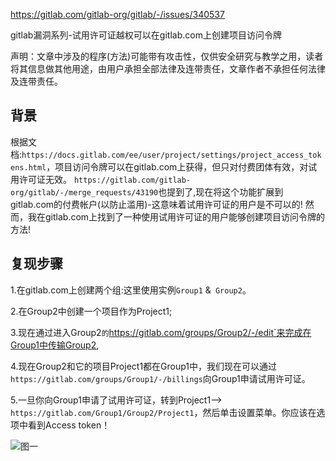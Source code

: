 https://gitlab.com/gitlab-org/gitlab/-/issues/340537

gitlab漏洞系列-试用许可证越权可以在gitlab.com上创建项目访问令牌

声明：文章中涉及的程序(方法)可能带有攻击性，仅供安全研究与教学之用，读者将其信息做其他用途，由用户承担全部法律及连带责任，文章作者不承担任何法律及连带责任。


## 背景
根据文档:`https://docs.gitlab.com/ee/user/project/settings/project_access_tokens.html`，项目访问令牌可以在gitlab.com上获得，但只对付费团体有效，对试用许可证无效。
`https://gitlab.com/gitlab-org/gitlab/-/merge_requests/43190`也提到了,现在将这个功能扩展到gitlab.com的付费帐户(以防止滥用)-这意味着试用许可证的用户是不可以的!
然而，我在gitlab.com上找到了一种使用试用许可证的用户能够创建项目访问令牌的方法!

## 复现步骤
1.在gitlab.com上创建两个组:这里使用实例`Group1` &` Group2`。

2.在Group2中创建一个项目作为Project1;

3.现在通过进入Group2`的`https://gitlab.com/groups/Group2/-/edit`来完成在Group1中传输Group2,

4.现在Group2和它的项目Project1都在Group1中，我们现在可以通过`https://gitlab.com/groups/Group1/-/billings`向Group1申请试用许可证。

5.一旦你向Group1申请了试用许可证，转到Project1——>` https://gitlab.com/Group1/Group2/Project1`，然后单击设置菜单。你应该在选项中看到Access token！



![图一](https://user-content.gitlab-static.net/7c7241c5aabac85ae511d8cce4d00b8587e6af8c/68747470733a2f2f68312e7365632e6769746c61622e6e65742f612f33613435303134392d613638372d343165622d623437632d6133393063653736353061372f53637265656e5f53686f745f323032312d30382d33315f61745f312e31372e30335f504d2e706e67)



